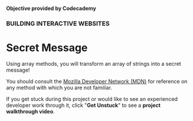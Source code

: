 #### Objective provided by Codecademy

### BUILDING INTERACTIVE WEBSITES

# Secret Message

Using array methods, you will transform an array of strings into a secret message!

You should consult the [Mozilla Developer Network (MDN)](https://developer.mozilla.org/en-US/docs/Web/JavaScript/Reference/Global_Objects/Array) for reference on any method with which you are not familiar.

If you get stuck during this project or would like to see an experienced developer work through it, click "**Get Unstuck**" to see a **project walkthrough video**.
